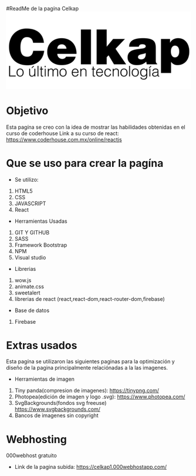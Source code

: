 #ReadMe de la pagína Celkap
![](img/logo.svg)

# Objetivo
Esta pagína se creo con la idea de mostrar las habilidades obtenidas en el curso de coderhouse
Link a su curso de react: https://www.coderhouse.com.mx/online/reactjs

# Que se uso para crear la pagína
- Se utilizo:
 1. HTML5
 2. CSS
 3. JAVASCRIPT
 4. React
- Herramientas Usadas
 1. GIT Y GITHUB
 2. SASS
 3. Framework Bootstrap
 4. NPM
 5. Visual studio 
 - Librerias
 1. wow.js
 2. animate.css
 3. sweetalert
 4. librerias de react (react,react-dom,react-router-dom,firebase)
 - Base de datos
 1. Firebase
 
# Extras usados
Esta pagína se utilizaron las siguientes paginas para la optimización y diseño de la pagina principalmente relaciónadas a la las imagenes.
- Herramientas de imagen
 1. Tiny panda(compresion de imagenes): https://tinypng.com/
 2. Photopea(edición de imagen y logo .svg): https://www.photopea.com/
 3. SvgBackgrounds(fondos svg freeuse) https://www.svgbackgrounds.com/
 4. Bancos de imagenes sin copyright
 
 # Webhosting
 000webhost gratuito
 - Link de la pagina subida: https://celkap1.000webhostapp.com/